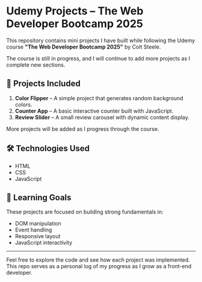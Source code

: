 # Udemy Projects – The Web Developer Bootcamp 2025

This repository contains mini projects I have built while following the Udemy course **"The Web Developer Bootcamp 2025"** by Colt Steele.

The course is still in progress, and I will continue to add more projects as I complete new sections.

## 📁 Projects Included

1. **Color Flipper** – A simple project that generates random background colors.
2. **Counter App** – A basic interactive counter built with JavaScript.
3. **Review Slider** – A small review carousel with dynamic content display.

More projects will be added as I progress through the course.

## 🛠️ Technologies Used

- HTML  
- CSS  
- JavaScript  

## 🧠 Learning Goals

These projects are focused on building strong fundamentals in:
- DOM manipulation  
- Event handling  
- Responsive layout  
- JavaScript interactivity

---

Feel free to explore the code and see how each project was implemented. This repo serves as a personal log of my progress as I grow as a front-end developer.
